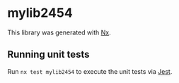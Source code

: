 # mylib2454

This library was generated with [Nx](https://nx.dev).

## Running unit tests

Run `nx test mylib2454` to execute the unit tests via [Jest](https://jestjs.io).
